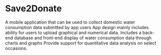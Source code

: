 # Save2Donate
A mobile application that can be used to collect domestic water consumption data submitted by app users App design mainly includes ability for users to upload graphical and numerical data. Includes a back-end database and front-end display of water consumption data through charts and graphs Provide support for quantitative data analysis on select occasions.
